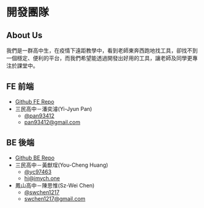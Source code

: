 # 開發團隊

## About Us

我們是一群高中生，在疫情下遠距教學中，看到老師東奔西跑地找工具，卻找不到一個穩定、便利的平台，而我們希望能透過開發出好用的工具，讓老師及同學更專注於課堂中。

## FE 前端

* [Github FE Repo](https://github.com/smhs-os-project/cscheckin-fe)
* 三民高中－潘奕濬\(Yi-Jyun Pan\)
  * [@pan93412](https://github.com/pan93412)
  * [pan93412@gmail.com](mailto:pan93412@gmail.com)

## BE 後端

* [Github BE Repo](https://github.com/smhs-os-project/cscheckin-be)
* 三民高中－黃猷珵\(You-Cheng Huang\)
  * [@yc97463](https://github.com/yc97463)
  * [hi@imych.one](mailto:hi@imych.one)
* 鳳山高中－陳思惟\(Sz-Wei Chen\)
  * [@swchen1217](https://github.com/swchen1217)
  * [swchen1217@gmail.com](mailto:swchen1217@gmail.com)

